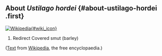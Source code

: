 About *Ustilago hordei* {#about-ustilago-hordei .first}
-----------------------

[![Wikipedia](/img/wikipedia_logo_v2_en.png){#wiki_icon}](http://en.wikipedia.org/wiki/Ustilago_hordei)

1.  Redirect Covered smut (barley)

([Text](http://en.wikipedia.org/wiki/Ustilago_hordei) from
[Wikipedia](http://en.wikipedia.org/), the free encyclopaedia.)

